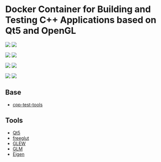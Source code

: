 # Docker Container for Building and Testing C++ Applications based on Qt5 and OpenGL

[![](https://images.microbadger.com/badges/version/stroupo/cpp-graphics-environment.svg)](https://microbadger.com/images/stroupo/cpp-graphics-environment)
[![](https://images.microbadger.com/badges/commit/stroupo/cpp-graphics-environment.svg)](https://microbadger.com/images/stroupo/cpp-graphics-environment)

[![](https://img.shields.io/microbadger/image-size/stroupo/cpp-graphics-environment.svg?style=for-the-badge)](https://microbadger.com/images/stroupo/cpp-graphics-environment)
[![](https://img.shields.io/microbadger/layers/stroupo/cpp-graphics-environment.svg?style=for-the-badge)](https://microbadger.com/images/stroupo/cpp-graphics-environment)

[![](https://img.shields.io/docker/pulls/stroupo/cpp-graphics-environment.svg?style=for-the-badge)](https://hub.docker.com/r/stroupo/cpp-graphics-environment)
[![](https://img.shields.io/docker/stars/stroupo/cpp-graphics-environment.svg?style=for-the-badge)](https://hub.docker.com/r/stroupo/cpp-graphics-environment)

[![](https://img.shields.io/docker/automated/stroupo/cpp-graphics-environment.svg?style=for-the-badge)](https://github.com/stroupo/docker-cpp-graphics-environment.git)
[![](https://img.shields.io/github/last-commit/stroupo/docker-cpp-graphics-environment.svg?style=for-the-badge)](https://github.com/stroupo/docker-cpp-graphics-environment.git)

## Base
- [cpp-test-tools](https://github.com/stroupo/docker-cpp-test-tools)

## Tools
- [Qt5](https://www.qt.io/)
- [freeglut](http://freeglut.sourceforge.net/)
- [GLEW](http://glew.sourceforge.net/)
- [GLM](https://glm.g-truc.net/0.9.9/index.html)
- [Eigen](http://eigen.tuxfamily.org/index.php?title=Main_Page)